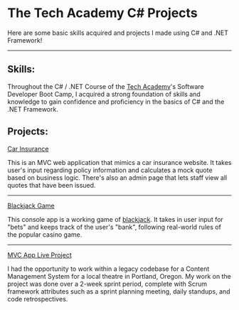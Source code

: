 # The Tech Academy C# Projects

Here are some basic skills acquired and projects I made using C# and .NET Framework!
<hr>

## Skills:
Throughout the C# / .NET Course of the [Tech Academy](https://www.learncodinganywhere.com)'s Software Developer Boot Camp, I acquired a strong foundation of skills and knowledge to gain confidence and proficiency in the basics of C# and the .NET Framework. 

## Projects:
[Car Insurance](https://github.com/jmternes/CarInsurance)

This is an MVC web application that mimics a car insurance website. It takes user's input regarding policy information and calculates a mock quote based on business logic. There's also an admin page that lets staff view all quotes that have been issued.

<hr>

[Blackjack Game](https://github.com/jmternes/TheTechAcademyC-SharpProjects/tree/main/Blackjack)

This console app is a working game of [blackjack](https://en.wikipedia.org/wiki/Blackjack). It takes in user input for "bets" and keeps track of the user's "bank", following real-world rules of the popular casino game.

<hr>

[MVC App Live Project](https://github.com/jmternes/C-Sharp-Live-Project)

I had the opportunity to work within a legacy codebase for a Content Management System for a local theatre in Portland, Oregon. My work on the project was done over a 2-week sprint period, complete with Scrum framework attributes such as a sprint planning meeting, daily standups, and code retrospectives.
